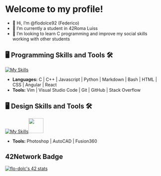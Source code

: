 # Welcome to my profile!

- 👋 Hi, I’m @flodolce92 (Federico)
- 🌱 I’m currently a student in 42Roma Luiss
- 💞️ I’m looking to learn C programming and improve my social skills working with other students

## 🖥️ Programming Skills and Tools 🛠️
[![My Skills](https://skillicons.dev/icons?i=c,cpp,javascript,python,md,bash,html,css,angular,react,vim,vscode,git,github,stackoverflow)](https://skillicons.dev)
- **Languages:** C | C++ | Javascript | Python | Markdown | Bash | HTML | CSS | Angular | React
- **Tools:** Vim | Visual Studio Code | Git | GitHub | Stack Overflow

## 🖥️ Design Skills and Tools 🛠️
[![My Skills](https://skillicons.dev/icons?i=ps,autocad)](https://skillicons.dev)<img src="https://seeklogo.com/images/A/autodesk-fusion-360-logo-7F72A76397-seeklogo.com.png" width="48" height="48" />
- **Tools:** Photoshop | AutoCAD | Fusion360

## 42Network Badge
[![flo-dolc's 42 stats](https://badge.mediaplus.ma/greenbinary/flo-dolc?1337Badge=off&42Network=off&UM6P=off)](https://github.com/oakoudad/badge42)
